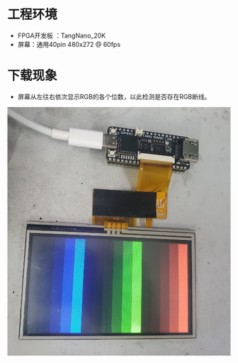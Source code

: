 # 工程环境

+ FPGA开发板 ：TangNano_20K
+ 屏幕：通用40pin 480x272 @ 60fps



# 下载现象

+ 屏幕从左往右依次显示RGB的各个位数，以此检测是否存在RGB断线。

![Finish](Finish.png)
